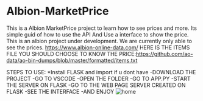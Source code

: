 # Albion-MarketPrice
This is a Albion MarketPrice project to learn how to see prices and more.
Its simple guid of how to use the API And Use a interface to show the price.
This is an albion project under development. We are currently only able to see the prices.
https://www.albion-online-data.com/
HERE IS THE ITEMS FILE YOU SHOULD CHOOSE TO KNOW THE PRICE:https://github.com/ao-data/ao-bin-dumps/blob/master/formatted/items.txt


STEPS TO USE:
*Install FLASK and import if u dont have
-DOWNLOAD THE PROJECT
-GO TO VSCODE
-OPEN THE FOLDER
-GO TO APP.PY
-START THE SERVER ON FLASK
-GO TO THE WEB PAGE SERVER CREATED ON FLASK
-SEE THE INTERFACE
-AND ENJOY
![home](https://github.com/Goldustd/Albion-MarketPrice/assets/109573833/e08889c7-52e5-4437-ac45-c69e2b3e7dda)
